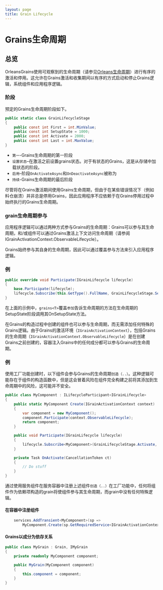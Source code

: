 ```yaml
---
layout: page
title: Grain Lifecycle
---
```


# Grains生命周期

## 总览

OrleansGrains使用可观察到的生命周期（请参见[Orleans生命周期](../implementation/orleans_lifecycle.zh.md)）进行有序的激活和停用。这允许在Grains激活和收集期间以有序的方式启动和停止Grains逻辑，系统组件和应用程序逻辑。

### 阶段

预定的Grains生命周期阶段如下。

```csharp
public static class GrainLifecycleStage
{
    public const int First = int.MinValue;
    public const int SetupState = 1000;
    public const int Activate = 2000;
    public const int Last = int.MaxValue;
}
```

-   `第一`-Grains生命周期的第一阶段
-   `设置状态`–在激活之前设置grains状态。对于有状态的Grains，这是从存储中加载状态的阶段。
-   `启用`–阶段`OnActivateAsync`和`OnDeactivateAsync`被称为
-   `持续`-Grains生命周期的最后阶段

尽管将在Grains激活期间使用Grains生命周期，但由于在某些错误情况下（例如料仓崩溃）并非总是停用Grains，因此应用程序不应依赖于在Grains停用过程中始终执行的Grains生命周期。

### grain生命周期参与

应用程序逻辑可以通过两种方式参与Grains的生命周期：Grains可以参与其生命周期，和/或组件可以通过Grains激活上下文访问生命周期（请参阅IGrainActivationContext.ObservableLifecycle）。

Grains始终参与其自身的生命周期，因此可以通过覆盖参与方法来引入应用程序逻辑。

### 例

```csharp
public override void Participate(IGrainLifecycle lifecycle)
{
    base.Participate(lifecycle);
    lifecycle.Subscribe(this.GetType().FullName, GrainLifecycleStage.SetupState, OnSetupState);
}
```

在上面的示例中，`grains<T>`覆盖`参加`告诉生命周期的方法在生命周期的SetupState阶段调用其OnSetupState方法。

在Grains的构造过程中创建的组件也可以参与生命周期，而无需添加任何特殊的Grains逻辑。由于Grains的激活环境（`IGrainActivationContext`），包括Grains的生命周期（`IGrainActivationContext.ObservableLifecycle`）是在创建Grains之前创建的，容器注入Grains中的任何成分都可以参与Grains的生命周期。

### 例

使用工厂功能创建时，以下组件会参与Grains的生命周期`创造（..）`。这种逻辑可能存在于组件的构造函数中，但是这会冒着风险在组件完全构建之前将其添加到生命周期中的风险，这可能并不安全。

```csharp
public class MyComponent : ILifecycleParticipant<IGrainLifecycle>
{
    public static MyComponent Create(IGrainActivationContext context)
    {
        var component = new MyComponent();
        component.Participate(context.ObservableLifecycle);
        return component;
    }

    public void Participate(IGrainLifecycle lifecycle)
    {
        lifecycle.Subscribe<MyComponent>(GrainLifecycleStage.Activate, OnActivate);
    }

    private Task OnActivate(CancellationToken ct)
    {
        // Do stuff
    }
}
```

通过使用服务组件在服务容器中注册上述组件`创造（..）`在工厂功能中，任何将组件作为依赖项构造的grain将使组件参与其生命周期，而grain中没有任何特殊逻辑。

#### 在容器中注册组件

```csharp
    services.AddTransient<MyComponent>(sp =>
        MyComponent.Create(sp.GetRequiredService<IGrainActivationContext>());
```

#### Grains以成分为依存关系

```csharp
public class MyGrain : Grain, IMyGrain
{
    private readonly MyComponent component;

    public MyGrain(MyComponent component)
    {
        this.component = component;
    }
}
```
